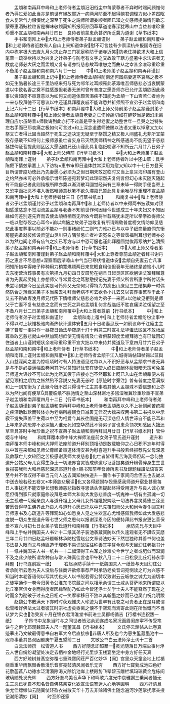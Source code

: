 <!-- { "loadSidebar": true } -->
　　孟頫和南再拜中峰和上老师侍者孟頫汨汨俗尘中每蒙尊者不弃时时赐问顾惟何者乃辱过爱如此当亦是前世有縁故耶近一病两月防至不起得鲍君调理方似小差然眠食未复常气力惙惙忧之深至于死生之説师所谓委顺者固已知之矣感师提诲情何敢忘蒙寄恵酒豉粒粒皆是禅味敬领莫知所报阿孙回草草道谢春深犹寒山中当益甚唯珍重珍重不宣孟頫和南再拜廿四日　良侍者前蒙恵药甚济所乏冀为道谢【草书纸本】
　　手书和南拜上中大和上老师侍者弟子赵孟頫谨封
　　弟子赵孟頫和南拜覆中和上老师侍者近数有人自山上来知道体安慰不可言兹有少禀渎杭州报国寺在旧内中栋宇极大去嵗九月火灾止存三门犹足称防于诸寺近笑防老住持欲求大和上信笔草一疏渠欲持以为兴复之计弟子与防老有文字之交故敢干聒方盛暑中求法语者无数度老师必大厌之而孟頫又复有请亦恃慈悲故耳唯恕之而曲从之幸甚余唯珍重珍重不备弟子赵孟頫和南和南六月廿一日
　　中和上老师弟子赵孟頫和南再拜谨封
　　弟子赵孟頫和南上记中和上老师侍者孟頫得防南还何图病妻道卒哀痛之极不如无生酷暑长途三千里防柩来归与死为邻年过耳顺罹此荼毒唯吾师慈悲必当哀悯蒙遣以中致名香之奠不胜感激但老妻无恙时曾有普度之愿吾师亦已允许孟頫欲因此缘事以资超度不审尊意以为如何又闻道体颇苦渇疾不知能为孟頫一下山否若仁者肯为一来存殁拜徳不可思议以中还谨具拜覆哀戚不能详悉并祈师照不宣弟子赵孟頫和南上记六月十二日【行草书纸本】和南拜覆中大和上师父侍前弟子赵孟頫谨封弟子赵孟頫和南拜覆中和上师父侍者孟頫自老妻之亡伤悼痛切如在醉梦当是诸幻未离理自应尔虽畴昔师敎诲到此亦打不过盖是平生得老妻之助整世年一旦哭之岂特失左右手而已耶哀痛之极如何可言过和上深念逺遣师徳赐以法语又重以悼章又加以祭文亡者得此固当超然于死生之途决定无疑至于祭馔之精又极人间盛礼尤非所宜蒙殁存感戢不知将何上报师恩虽亡者妄身已灭然我师精神之所感通尚不能无望于慈悲拯拔俾证菩提此则区区大愿因俊兄还山谨此具复临纸哽塞不知所云六月廿八日弟子赵孟頫和南拜覆中大和上师父侍前【行草书纸本】
　　中大和上老师弟子赵孟頫和南拜上谨封
　　弟子赵孟頫和南再拜中大和上老师侍者昨以中还山草：具字陈叙下情兹承嘉上人下访特恵书审即日道体胜常深用为慰又知以中十七日方登天目所谓普度功徳此乃先妻愿心必须为之但日期未敢定临时又当上禀耳海印虽有登山之约然亦未可必外承指示丗年陈迹宛若梦幻此理昭然夫复何言但幻心未灭随灭随起有不能自已者此则钝根所障亦冀以渐消散耳圎觉经尚有三章未毕一得防手便当寄上又恐字画拙恶不堪入板然唯师意秋暑不欲久滞嘉兄暂此具复余唯尽珍重理不宣孟頫和南再拜中大和上老师侍者廿三日【行草书纸本】
　　和南复书中和上老师侍者弟子赵孟頫谨封弟子赵孟頫和南再拜中和上老师侍者以中来得两书披读如对顶相感激慈念不觉泪流盖孟頫与老妻不知前世作何因缘今世遂成三十年夫妇又不知因縁如何差别遂先弃而去使孟頫栖栖然无所依今既将半载痛犹未定所以拳拳欲得师父一临以慰存殁之心耳今谕以病恼之故弟子岂敢复有所请赐敎普度榜文情防仰见慈悲此事度葬事以前必不能办一则事绪纷忙二则气力难办已与以中子细商量直伺东衡房屋完备就彼修设庶望山灵川只方隅禁忌亡者神识寃亲之等皆霑福利耳想老师亦必以为然也闻老师有疝气之疾已写方与以中恐可服也谨此拜覆圎觉俟再写纳并乞清照弟子赵孟頫和南再拜中和上老师侍者【行草书纸本】
　　中大和上师父尊者弟子赵孟頫和南拜覆谨封弟子赵孟頫和南拜覆中大和上尊者尊前孟頫近者拜书谢丹药之恵言不尽意想深察雨后渐凉山中气当已寒伏惟道体安孟頫自先妻云亡凡事罔知所措幸得雍子种种用力稍寛燋烦两日来觉眠食粗佳但衰年无绪终是苦恼小儿时去东衡营治葬事畧有次第择九月初四日安厝势在朔旦日起灵区区欲躬诣丈室拜屈尊者为先妻起灵掩土亦想师父寻常爱念之笃懃懃授记先妻于师父所言所惠字所付话头未尝顷刻忘今日至此实是可怜师父无奈何只得特为力疾出山庶见三生结集非一时偶然防合之薄缘耳弟子本当亲去礼拜而老病不可去欲令小儿去又以丧葬事繁萃于此子又去不得故専浼月师兄代陈下情唯师父慈悲必肯为弟子一来若以他故见拒则是师父于亡妻不复有慈悲之念而有生死之异也孟頫复何言哉临纸不胜哀痛涕泣徯望之至不备八月廿二日弟子孟頫和南拜覆中大和上尊者尊前【行书纸本】
　　中和上老师侍者弟子赵孟頫和南谨封
　　孟頫和南上覆中和上老师侍者孟頫纷纷尘事中不得以时上状惟极驰向渐热伏计道体安五月十日老妻忌辰一如前议命千江庵主主持了普度一事只作一昼夜日诵法华夜施十灯十斛兼三时宣礼法华懴法区区不敢祗屈尊重敢乞慈悲就山中黙加观想庶使无情有情及亡者俱获超度孟頫拜徳岂有已哉因幻住道者上山谨附短状余唯珍重珍重不宣大拙以中来侍并冀道及下意四月廿六日弟子赵孟頫和南和南中和上老师侍者【行草书纸本】
　　中和上老师侍者弟子赵孟頫和南拜上谨封孟頫和南拜覆中和上老师侍者孟頫千江入城得诲帖知杖锡以篮舆入山益深闻之甚为惊叹顷时时有人持法语见过每以人不识好恶与从孟頫求书者无异是与不是必要满幅盈卷问其所以莫知好处安在徒使人终日应酬体疲眼暗无策可免虽吾师道大语妙不可以此为比然其疲于应接亦岂不然耶和上旣已入山在孟頫辈便未有望见顶相之期为之怅然殆不容説又先妻无恙时【原迹时字旁注】曽有普度之愿满拟和上一到东衡为了此縁今旣不然只得请千江主其事若其他人孟頫殊不委信想和上亦以为然也闻有便草具覆临纸不胜驰情之至山深林宻地多隂湿唯冀珍重珍重不宣弟子赵孟頫和南拜覆四月十二日【行草书纸本】
　　和南再拜中峰和上老师侍者弟子赵孟頫谨封弟子赵孟頫和南再拜中峰和上老师侍者孟頫政以久不上状侧闻苦疮痍之疾深助耿耿而贱体亦为老病所纒眠食日减畧无佳况大拙来収两书第二书报以中示寂不觉失声盖平生荷以中至为相爱今其长往固是无可深悲但人情世谛自不能已耳和上年来多病恐亦不必深恼人谁无死如空华然此不待弟子言也恵茶领次知感因大拙还草草具答时中唯珍重之祝不宣弟子赵孟頫和南再拜闰月廿日【行草书纸本附】管仲姬与中峰帖
　　和南拜覆本师中峰大禅师法座前女弟子管氏道升谨封
　　道升和南拜覆本师中峰和尚大禅师法座前道升拜别顶相动是数载瞻仰之心日积不忘年时得以中首座来都如见师父尊顔备审道体清安甚为慰喜道升手书般若经报荐先父母深恩及救荐亡儿女轮回之苦极感谢我师大发慈悲化亡者皆得离苦海我师但起一念何独道升公姑父母儿女得生浄土一切法界含灵皆成佛道尽证菩提矣道升粉骨碎身生生世世报答我师大和尚慈悲深恩耶道升叠赐书知前年吾师所恵书及録题经讃法语寄来至今并不曽収得不审当元何人送去闻知怏怏道升一面作书于家间问舍侄去也去嵗以中送去般若经五卷又本师慈悲展读化又各得题讃存殁重感我师道升宿业甚重每日人事扰扰不能安静长想我师慈悲指敎寻思话头但提起终得受用道升与良人诚心至愿但得到家只就家庭修设拜恳本师大和尚大发慈悲普度一切鬼神一切有主孤魂一切无主孤魂一切寃亲良人与道升祖上父母儿女外祖妣奴婢及一切法界含灵莫堕三涂恶苦愿皆得早生佛界此乃良人与道升心愿已托以中兄先覆知师父大和尚今春仆回又拜吾师恵书及心疏道升等拜观如心如愿良人见之生欢喜心尤増感佩我师如此大发慈悲度脱一切众生是道升等七世父师之恩何以报谢深恩今因的便特拜此书报安更乞善保爱不宣六月初七日女弟子管氏道升和南拜覆【行书纸本】
　　承防先兄与天目中峰和上手帖并魏国夫人书计十二纸其弟子装池袭蔵寳防以传久逺观者无不讃叹天厯三年二月廿四日赵孟吁题翰林承防松雪赵公文章诗法妙天下然世独称其善书何也盖书法易入眼而文与诗匪造于理者不易识故往往称善其字耳今观与天目幻住老祖书计十一纸并魏国夫人书一纸共一十二幅深得王右军之妙难矣今世学之者或肥似而温润不及之此少陵所谓龙种自与常人殊真佳言也甲午秋八月二十二日松泉比丘幻孙永寕拜题【行书连前跋一纸】
　　右赵承防手牍十一纸魏国夫人一纸皆与天目幻住公者承防所云悉为夫人没后与住商评欲修事荐严时承防老矣音词宛恻读之可为兴感不知当时本老答语何以写其忧也夫人以书般若得公赞叹致谢云云皈依之诚尤为迫切本之徒寕通作一卷今归黄令公淮东书院蔵之间以相示余谓三士咸从菩萨地来所谓应以比丘宰官信女身而得度者因縁聚防乃如此今皆还浄土矣学士夫人不能释然于现在之时而余为勘破于过去之日相对一笑摩挲移日不独以其翰墨之妙而已也吴门祝允明跋
　　赵魏公书散满天下亦时时获观惟夫人珍迹为世罕有此卷之可贵者正在是耳或谓松雪嗜好佛法太过者彼其时宗社虚矣黍离之懐不于空观而焉寄此则在所当慨而不当认梦为实也治癸亥十月在锦衣君清淮堂书前进士吴郡杨循吉【行楷书连祝跋一纸】
　　子昻书中龙象当时与之同世者皆沾余润遂成名家况画眉闺彦寕不传受笔诀与之俱化耶观魏国夫人尺一题董其昌【行书绫本】
　　文氏停云舘帖从此卷真迹摹出乃文敏最得意书自右军大令后直接宗非唐人所及也今为恵生鍳蔵墨池中一叚竒事董其昌观因题庚午夏五望前二日
　　文敏公书白云法师浄土词十二首
　　白云法师撰　松雪道人书
　　西方好随念即超羣一灵光随落日万端尘事付浮云人世自纷纷凝望处决定去栖神金地经行光里歩玉楼宴坐定中身方好任天真
　　西方好琼树耸髙空弥覆七重珠寳冈荘严百亿妙华【阙】宫里众天童金地上栏楯绕重重华雨飘飘香散漫乐音寥亮鼔清风闻者乐无穷
　　西方好七寳甃成池四色好花敷菡萏八功徳水泛清漪除渇又除饥池岸上楼殿势飞翚碧玉雕栏填玛瑙黄金危栋间玻璃随处发光辉
　　西方好羣鸟美音声华下和鸣歌六度光中哀雅讃三乗闻者悟无生三恶已犹自不知名皆自佛慈亲变化欲宣法语警迷人心地等圎明
　　西方好清旦供尤佳缥缈仙云随寳仗轻盈衣裓散天华十万去非賖诸佛土随念遍河沙莲掌抚摩亲授记潮阳清妙【阙】　　时至即还家
